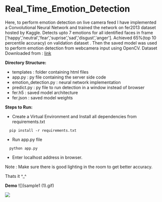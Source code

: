 # Real_Time_Emotion_Detection

Here, to perform emotion detection on live camera feed I have implemented a Convolutional Neural Network and trained the network on fer2013 dataset hosted by Kaggle.
Detects upto 7 emotions for all identified faces in frame ['happy','neutral','fear','suprise','sad','disgust','anger'].
Achieved 65%(top 10 percentile accuracy) on validation dataset .
Then the saved model was used to perform emotion detection from webcamera input using OpenCV.
Dataset Downloaded from : [link](https://www.kaggle.com/deadskull7/fer2013)

**Directory Structure:**
- templates : folder containing html files
- app.py : py file containing the server side code
- emotion_detection.py : neural network implementation
- predict.py : py file to run detection in a window instead of browser
- fer.h5 : saved model architecture
- fer.json : saved model weights

**Steps to Run:**
- Create a Virtual Environment and Install all dependencies from requirements.txt
```
  pip install -r requirements.txt
```
- Run app.py file
```
  python app.py
```
- Enter localhost address in browser. 

Note : Make sure there is good lighting in the room to get better accuracy.

Thats it ^_^

**Demo**
![](sample1 (1).gif)

![](sample2(1).gif)
